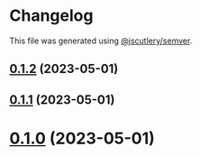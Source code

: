 # Changelog

This file was generated using [@jscutlery/semver](https://github.com/jscutlery/semver).

## [0.1.2](https://github.com/noah-hein/pintle/compare/v0.1.1...v0.1.2) (2023-05-01)



## [0.1.1](https://github.com/noah-hein/pintle/compare/v0.1.0...v0.1.1) (2023-05-01)



# [0.1.0](https://github.com/noah-hein/pintle/compare/v0.0.3...v0.1.0) (2023-05-01)

